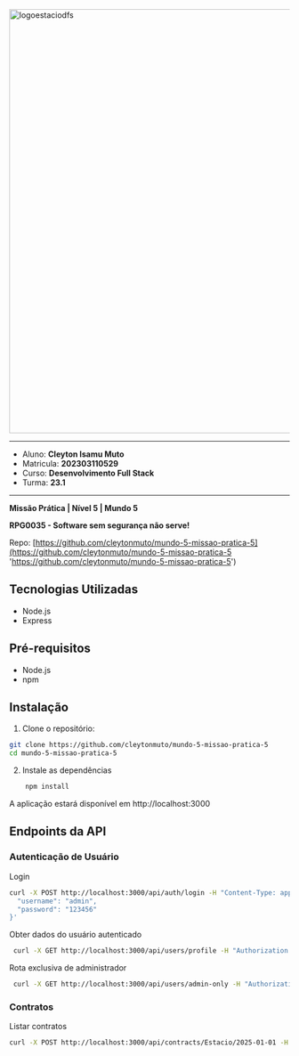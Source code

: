 <img width="762" alt="logoestaciodfs" src="https://user-images.githubusercontent.com/104142117/204535322-571ae0a5-b475-4441-83b2-06ba02d9930d.png">

---

-   Aluno: **Cleyton Isamu Muto**
-   Matricula: **202303110529**
-   Curso: **Desenvolvimento Full Stack**
-   Turma: **23.1**

---

**Missão Prática | Nível 5 | Mundo 5**

**RPG0035 - Software sem segurança não serve!**

Repo: [https://github.com/cleytonmuto/mundo-5-missao-pratica-5](https://github.com/cleytonmuto/mundo-5-missao-pratica-5 'https://github.com/cleytonmuto/mundo-5-missao-pratica-5')

## Tecnologias Utilizadas

-   Node.js
-   Express

## Pré-requisitos

-   Node.js
-   npm

## Instalação

1. Clone o repositório:

```bash
git clone https://github.com/cleytonmuto/mundo-5-missao-pratica-5
cd mundo-5-missao-pratica-5
```

2. Instale as dependências

```bash
    npm install
```

A aplicação estará disponível em http://localhost:3000

## Endpoints da API

### Autenticação de Usuário

Login

```bash
curl -X POST http://localhost:3000/api/auth/login -H "Content-Type: application/json" -d '{
  "username": "admin",
  "password": "123456"
}'
```

Obter dados do usuário autenticado

```bash
 curl -X GET http://localhost:3000/api/users/profile -H "Authorization: Bearer <token>"
```

Rota exclusiva de administrador

```bash
 curl -X GET http://localhost:3000/api/users/admin-only -H "Authorization: Bearer <token>"
```

### Contratos

Listar contratos

```bash
curl -X POST http://localhost:3000/api/contracts/Estacio/2025-01-01 -H "Authorization: Bearer <token>"
```

